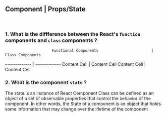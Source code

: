 
## Component | Props/State

<br>

### 1.  What is the diffference between the React's `function` components and `class` components ?
                         Functional Components                  	  |                    Class Components                
------------- | -------------
Content Cell  | Content Cell
Content Cell  | Content Cell
### 2.  What is the component `state` ?
The state is an instance of React Component Class can be defined as an object of a set of observable properties that control the behavior of the component. In other words, the State of a component is an object that holds some information that may change over the lifetime of the component

<br>
